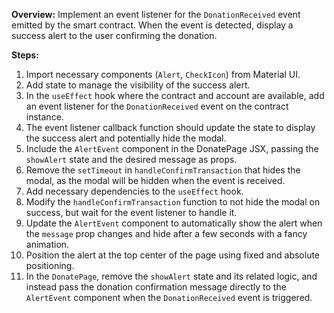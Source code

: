 **Overview:** Implement an event listener for the `DonationReceived` event emitted by the smart contract. When the event is detected, display a success alert to the user confirming the donation.

**Steps:**

1. Import necessary components (`Alert`, `CheckIcon`) from Material UI.
2. Add state to manage the visibility of the success alert.
3. In the `useEffect` hook where the contract and account are available, add an event listener for the `DonationReceived` event on the contract instance.
4. The event listener callback function should update the state to display the success alert and potentially hide the modal.
5. Include the `AlertEvent` component in the DonatePage JSX, passing the `showAlert` state and the desired message as props.
6. Remove the `setTimeout` in `handleConfirmTransaction` that hides the modal, as the modal will be hidden when the event is received.
7. Add necessary dependencies to the `useEffect` hook.
8. Modify the `handleConfirmTransaction` function to not hide the modal on success, but wait for the event listener to handle it.
9. Update the `AlertEvent` component to automatically show the alert when the `message` prop changes and hide after a few seconds with a fancy animation.
10. Position the alert at the top center of the page using fixed and absolute positioning.
11. In the `DonatePage`, remove the `showAlert` state and its related logic, and instead pass the donation confirmation message directly to the `AlertEvent` component when the `DonationReceived` event is triggered.
